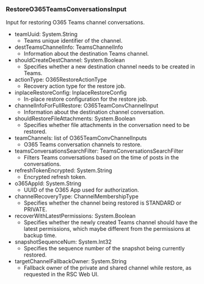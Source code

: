 ### RestoreO365TeamsConversationsInput
Input for restoring O365 Teams channel conversations.

- teamUuid: System.String
  -  Teams unique identifier of the channel.
- destTeamsChannelInfo: TeamsChannelInfo
  -  Information about the destination Teams channel.
- shouldCreateDestChannel: System.Boolean
  -  Specifies whether a new destination channel needs to be created in Teams.
- actionType: O365RestoreActionType
  - Recovery action type for the restore job.
- inplaceRestoreConfig: InplaceRestoreConfig
  - In-place restore configuration for the restore job.
- channelInfoForFullRestore: O365TeamConvChannelInput
  -  Information about the destination channel conversation.
- shouldRestoreFileAttachments: System.Boolean
  -  Specifies whether file attachments in the conversation need to be restored.
- teamChannels: list of O365TeamConvChannelInputs
  - O365 Teams conversation channels to restore.
- teamsConversationsSearchFilter: TeamsConversationsSearchFilter
  -  Filters Teams conversations based on the time of posts in the conversations.
- refreshTokenEncrypted: System.String
  - Encrypted refresh token.
- o365AppId: System.String
  - UUID of the O365 App used for authorization.
- channelRecoveryType: ChannelMembershipType
  - Specifies whether the channel being restored is STANDARD or PRIVATE.
- recoverWithLatestPermissions: System.Boolean
  - Specifies whether the newly created Teams channel should have the latest permissions, which maybe different from the permissions at backup time.
- snapshotSequenceNum: System.Int32
  - Specifies the sequence number of the snapshot being currently restored.
- targetChannelFallbackOwner: System.String
  - Fallback owner of the private and shared channel while restore, as requested in the RSC Web UI.
